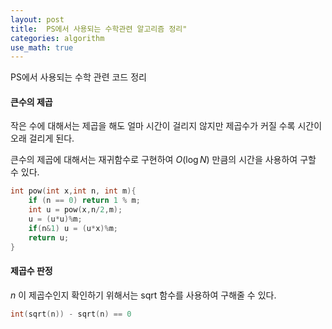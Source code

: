 ```yaml
---
layout: post
title:  PS에서 사용되는 수학관련 알고리즘 정리"
categories: algorithm
use_math: true
---
```


PS에서 사용되는 수학 관련 코드 정리

#### 큰수의 제곱
작은 수에 대해서는 제곱을 해도 얼마 시간이 걸리지 않지만 제곱수가 커질 수록 시간이 오래 걸리게 된다.

큰수의 제곱에 대해서는 재귀함수로 구현하여 $O(\log N)$ 만큼의 시간을 사용하여 구할 수 있다.

~~~cpp
int pow(int x,int n, int m){
    if (n == 0) return 1 % m;
    int u = pow(x,n/2,m);
    u = (u*u)%m;
    if(n&1) u = (u*x)%m;
    return u;
}
~~~

#### 제곱수 판정
$n$ 이 제곱수인지 확인하기 위해서는 sqrt 함수를 사용하여 구해줄 수 있다.

~~~cpp
int(sqrt(n)) - sqrt(n) == 0
~~~